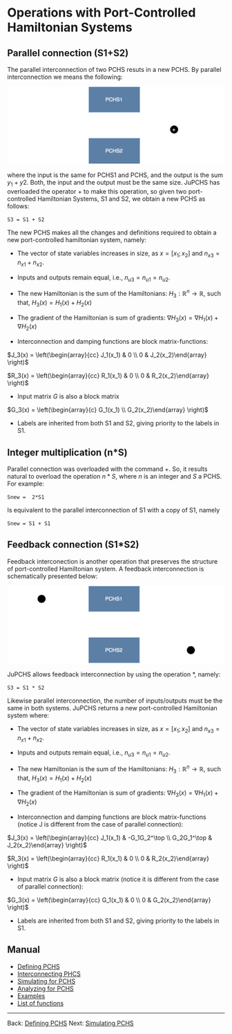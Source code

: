 # Operations with Port-Controlled Hamiltonian Systems


## Parallel connection (S1+S2)

The parallel interconnection of two PCHS resuts in a new PCHS.  By parallel interconnection we means the following:

![image](Parallel.svg)

where the input is the same for PCHS1 and PCHS, and the output is the sum $y_1+y2$.  Both, the input and the output must be the same size.  JuPCHS has overloaded the operator + to make this operation, so given two port-controlled Hamiltonian Systems, S1 and S2, we obtain a new PCHS as follows:

    S3 = S1 + S2

The new PCHS makes all the changes and definitions required to obtain a new port-controlled hamiltonian system, namely:

* The vector of state variables increases in size, as $x = [x_1;x_2]$ and $n_{x3} = n_{x1} + n_{x2}$.

* Inputs and outputs remain equal, i.e., $n_{u3} = n_{u1} = n_{u2}$.

* The new Hamiltonian is the sum of the Hamiltonians:  $H_3:\mathbb{R}^n\rightarrow\mathbb{R}$, such that, $H_3(x) = H_1(x) + H_2(x)$

* The gradient of the Hamiltonian is sum of gradients:
$\nabla H_3(x) = \nabla H_1(x) + \nabla H_2(x)$

* Interconnection and damping functions are block matrix-functions:

$J_3(x) = \left(\begin{array}{cc} J_1(x_1) & 0 \\ 0 & J_2(x_2)\end{array} \right)$

$R_3(x) = \left(\begin{array}{cc} R_1(x_1) & 0 \\ 0 & R_2(x_2)\end{array} \right)$

* Input matrix $G$ is also a block matrix

$G_3(x) = \left(\begin{array}{c} G_1(x_1) \\ G_2(x_2)\end{array} \right)$

* Labels are inherited from both S1 and S2, giving priority to the labels in S1.

## Integer multiplication (n*S)

Parallel connection was overloaded with the command +.  So, it results natural to overload the operation $n*S$, where $n$ is an integer and $S$ a PCHS.  For example:

    Snew =  2*S1

Is equivalent to the parallel interconnection of S1 with a copy of S1, namely

    Snew = S1 + S1

## Feedback connection (S1*S2)

Feedback interconection is another operation that preserves the structure of port-controlled Hamiltonian system.  A feedback interconnection is schematically presented below: 

![image](Feedback.svg)

JuPCHS allows feedback interconnection by using the operation *, namely:

    S3 = S1 * S2

Likewise parallel interconnection, the number of inputs/outputs must be the same in both systems.  JuPCHS returns a new port-controlled Hamiltonian system where: 


* The vector of state variables increases in size, as $x = [x_1;x_2]$ and $n_{x3} = n_{x1} + n_{x2}$.

* Inputs and outputs remain equal, i.e., $n_{u3} = n_{u1} = n_{u2}$.

* The new Hamiltonian is the sum of the Hamiltonians:  $H_3:\mathbb{R}^n\rightarrow\mathbb{R}$, such that, $H_3(x) = H_1(x) + H_2(x)$

* The gradient of the Hamiltonian is sum of gradients:
$\nabla H_3(x) = \nabla H_1(x) + \nabla H_2(x)$

* Interconnection and damping functions are block matrix-functions (notice J is different from the case of parallel connection):

$J_3(x) = \left(\begin{array}{cc} J_1(x_1) & -G_1G_2^\top \\ G_2G_1^\top & J_2(x_2)\end{array} \right)$

$R_3(x) = \left(\begin{array}{cc} R_1(x_1) & 0 \\ 0 & R_2(x_2)\end{array} \right)$

* Input matrix $G$ is also a block matrix (notice it is different from the case of parallel connection):

$G_3(x) = \left(\begin{array}{cc} G_1(x_1) & 0 \\ 0 & G_2(x_2)\end{array} \right)$

* Labels are inherited from both S1 and S2, giving priority to the labels in S1.



## Manual

* [Defining PCHS](CH01.md)
* [Interconnecting PHCS](CH02.md)
* [Simulating for PCHS](CH03.md)
* [Analyzing for PCHS](CH04.md)
* [Examples](CH05.md)
* [List of functions](CH06.md)


---
Back: [Defining PCHS](CH01.md)
Next: [Simulating PCHS](CH03.md)